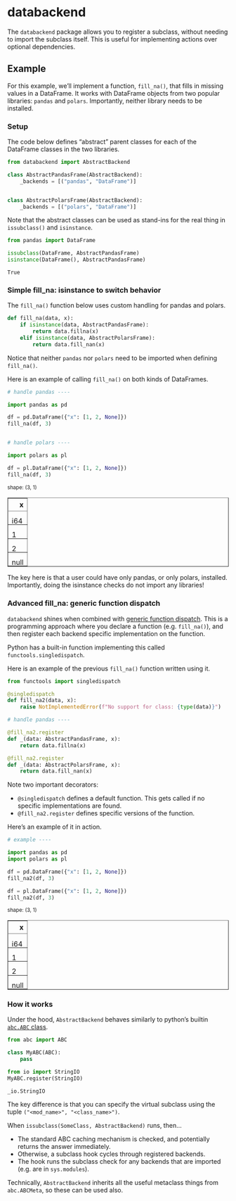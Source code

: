 
# databackend

The `databackend` package allows you to register a subclass, without
needing to import the subclass itself. This is useful for implementing
actions over optional dependencies.

## Example

For this example, we’ll implement a function, `fill_na()`, that fills in
missing values in a DataFrame. It works with DataFrame objects from two
popular libraries: `pandas` and `polars`. Importantly, neither library
needs to be installed.

### Setup

The code below defines “abstract” parent classes for each of the
DataFrame classes in the two libraries.

``` python
from databackend import AbstractBackend

class AbstractPandasFrame(AbstractBackend):
    _backends = [("pandas", "DataFrame")]


class AbstractPolarsFrame(AbstractBackend):
    _backends = [("polars", "DataFrame")]
```

Note that the abstract classes can be used as stand-ins for the real
thing in `issubclass()` and `isinstance`.

``` python
from pandas import DataFrame

issubclass(DataFrame, AbstractPandasFrame)
isinstance(DataFrame(), AbstractPandasFrame)
```

    True

### Simple fill_na: isinstance to switch behavior

The `fill_na()` function below uses custom handling for pandas and
polars.

``` python
def fill_na(data, x):
    if isinstance(data, AbstractPandasFrame):
        return data.fillna(x)
    elif isinstance(data, AbstractPolarsFrame):
        return data.fill_nan(x)
```

Notice that neither `pandas` nor `polars` need to be imported when
defining `fill_na()`.

Here is an example of calling `fill_na()` on both kinds of DataFrames.

``` python
# handle pandas ----

import pandas as pd

df = pd.DataFrame({"x": [1, 2, None]})
fill_na(df, 3)


# handle polars ----

import polars as pl

df = pl.DataFrame({"x": [1, 2, None]})
fill_na(df, 3)
```

<div>
<style scoped>
    .dataframe tbody tr th:only-of-type {
        vertical-align: middle;
    }

    .dataframe tbody tr th {
        vertical-align: top;
    }

    .dataframe thead th {
        text-align: right;
    }

    .dataframe td {
        white-space: pre;
    }

    .dataframe td {
        padding-top: 0;
    }

    .dataframe td {
        padding-bottom: 0;
    }

    .dataframe td {
        line-height: 95%;
    }
</style>
<table border="1" class="dataframe" >
<small>shape: (3, 1)</small>
<thead>
<tr>
<th>
x
</th>
</tr>
<tr>
<td>
i64
</td>
</tr>
</thead>
<tbody>
<tr>
<td>
1
</td>
</tr>
<tr>
<td>
2
</td>
</tr>
<tr>
<td>
null
</td>
</tr>
</tbody>
</table>
</div>

The key here is that a user could have only pandas, or only polars,
installed. Importantly, doing the isinstance checks do not import any
libraries!

### Advanced fill_na: generic function dispatch

`databackend` shines when combined with [generic function
dispatch](https://mchow.com/posts/2020-02-24-single-dispatch-data-science/).
This is a programming approach where you declare a function
(e.g. `fill_na()`), and then register each backend specific
implementation on the function.

Python has a built-in function implementing this called
`functools.singledispatch`.

Here is an example of the previous `fill_na()` function written using
it.

``` python
from functools import singledispatch

@singledispatch
def fill_na2(data, x):
    raise NotImplementedError(f"No support for class: {type(data)}")

# handle pandas ----

@fill_na2.register
def _(data: AbstractPandasFrame, x):
    return data.fillna(x)

@fill_na2.register
def _(data: AbstractPolarsFrame, x):
    return data.fill_nan(x)
```

Note two important decorators:

-   `@singledispatch` defines a default function. This gets called if no
    specific implementations are found.
-   `@fill_na2.register` defines specific versions of the function.

Here’s an example of it in action.

``` python
# example ----

import pandas as pd
import polars as pl

df = pd.DataFrame({"x": [1, 2, None]})
fill_na2(df, 3)

df = pl.DataFrame({"x": [1, 2, None]})
fill_na2(df, 3)
```

<div>
<style scoped>
    .dataframe tbody tr th:only-of-type {
        vertical-align: middle;
    }

    .dataframe tbody tr th {
        vertical-align: top;
    }

    .dataframe thead th {
        text-align: right;
    }

    .dataframe td {
        white-space: pre;
    }

    .dataframe td {
        padding-top: 0;
    }

    .dataframe td {
        padding-bottom: 0;
    }

    .dataframe td {
        line-height: 95%;
    }
</style>
<table border="1" class="dataframe" >
<small>shape: (3, 1)</small>
<thead>
<tr>
<th>
x
</th>
</tr>
<tr>
<td>
i64
</td>
</tr>
</thead>
<tbody>
<tr>
<td>
1
</td>
</tr>
<tr>
<td>
2
</td>
</tr>
<tr>
<td>
null
</td>
</tr>
</tbody>
</table>
</div>

### How it works

Under the hood, `AbstractBackend` behaves similarly to python’s builtin
[`abc.ABC` class](https://docs.python.org/3/library/abc.html#abc.ABC).

``` python
from abc import ABC

class MyABC(ABC):
    pass

from io import StringIO
MyABC.register(StringIO)
```

    _io.StringIO

The key difference is that you can specify the virtual subclass using
the tuple `("<mod_name>", "<class_name>")`.

When `issubclass(SomeClass, AbstractBackend)` runs, then…

-   The standard ABC caching mechanism is checked, and potentially
    returns the answer immediately.
-   Otherwise, a subclass hook cycles through registered backends.
-   The hook runs the subclass check for any backends that are imported
    (e.g. are in `sys.modules`).

Technically, `AbstractBackend` inherits all the useful metaclass things
from `abc.ABCMeta`, so these can be used also.
